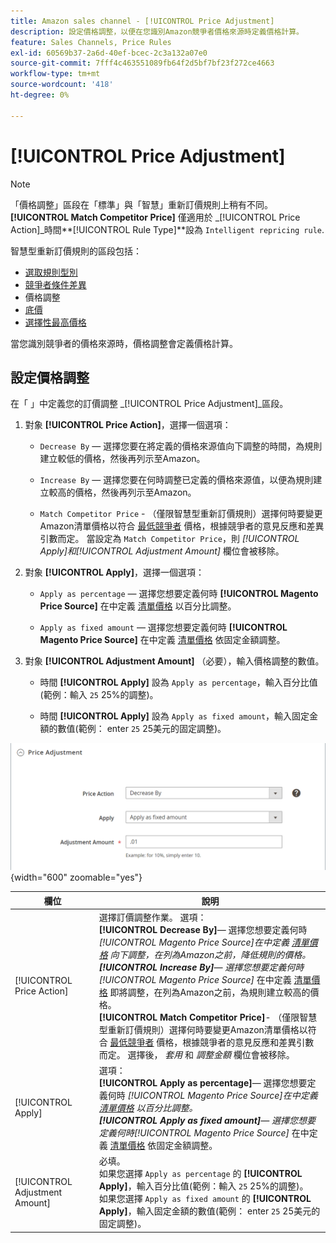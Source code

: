 ```yaml
---
title: Amazon sales channel - [!UICONTROL Price Adjustment]
description: 設定價格調整，以便在您識別Amazon競爭者價格來源時定義價格計算。
feature: Sales Channels, Price Rules
exl-id: 60569b37-2a6d-40ef-bcec-2c3a132a07e0
source-git-commit: 7fff4c463551089fb64f2d5bf7bf23f272ce4663
workflow-type: tm+mt
source-wordcount: '418'
ht-degree: 0%

---
```


# [!UICONTROL Price Adjustment]

>[!NOTE]
>
>「價格調整」區段在「標準」與「智慧」重新訂價規則上稍有不同。 **[!UICONTROL Match Competitor Price]** 僅適用於 _[!UICONTROL Price Action]_時間&#x200B;**[!UICONTROL Rule Type]**設為 `Intelligent repricing rule`.

智慧型重新訂價規則的區段包括：

- [選取規則型別](./intelligent-repricing-rules.md)
- [競爭者條件差異](./competitor-conditional-variances.md)
- 價格調整
- [底價](./floor-price.md)
- [選擇性最高價格](./optional-ceiling-price.md)

當您識別競爭者的價格來源時，價格調整會定義價格計算。

## 設定價格調整

在「 」中定義您的訂價調整 _[!UICONTROL Price Adjustment]_區段。

1. 對象 **[!UICONTROL Price Action]**，選擇一個選項：

   - `Decrease By`  — 選擇您要在將定義的價格來源值向下調整的時間，為規則建立較低的價格，然後再列示至Amazon。

   - `Increase By`  — 選擇您要在何時調整已定義的價格來源值，以便為規則建立較高的價格，然後再列示至Amazon。

   - `Match Competitor Price` - （僅限智慧型重新訂價規則）選擇何時要變更Amazon清單價格以符合 [最低競爭者](./lowest-competitor-pricing.md) 價格，根據競爭者的意見反應和差異引數而定。 當設定為 `Match Competitor Price`，則 _[!UICONTROL Apply]_和_[!UICONTROL Adjustment Amount]_ 欄位會被移除。

1. 對象 **[!UICONTROL Apply]**，選擇一個選項：

   - `Apply as percentage`  — 選擇您想要定義何時 **[!UICONTROL Magento Price Source]** 在中定義 [清單價格](./listing-price.md) 以百分比調整。

   - `Apply as fixed amount`  — 選擇您想要定義何時 **[!UICONTROL Magento Price Source]** 在中定義 [清單價格](./listing-price.md) 依固定金額調整。

1. 對象 **[!UICONTROL Adjustment Amount]** （必要），輸入價格調整的數值。

   - 時間 **[!UICONTROL Apply]** 設為 `Apply as percentage`，輸入百分比值(範例：輸入 `25` 25%的調整)。

   - 時間 **[!UICONTROL Apply]** 設為 `Apply as fixed amount`，輸入固定金額的數值(範例： enter `25` 25美元的固定調整)。

![智慧型重新訂價規則 — 價格調整](assets/amazon-price-adjustment.png){width="600" zoomable="yes"}

| 欄位 | 說明 |
|--------------------------------|-------------------------------------------------------------------------------------------------------------------------------------------------------------------------------------------------------------------------------------------------------------------------------------------------------------------------------------------------------------------------------------------------------------------------------------------------------------------------------------------------------------------------------------------------------------------------------------------------------------------------------------------------------------------------------------------------------------------------------------------------------------------------------------------------------------------------------------------------------------------------------------------|
| [!UICONTROL Price Action] | 選擇訂價調整作業。 選項：<br>**[!UICONTROL Decrease By]**— 選擇您想要定義何時 _[!UICONTROL Magento Price Source]_在中定義 [清單價格](./listing-price.md) 向下調整，在列為Amazon之前，降低規則的價格。<br>**[!UICONTROL Increase By]**— 選擇您想要定義何時_[!UICONTROL Magento Price Source]_ 在中定義 [清單價格](./listing-price.md) 即將調整，在列為Amazon之前，為規則建立較高的價格。<br>**[!UICONTROL Match Competitor Price]**- （僅限智慧型重新訂價規則）選擇何時要變更Amazon清單價格以符合 [最低競爭者](./lowest-competitor-pricing.md) 價格，根據競爭者的意見反應和差異引數而定。 選擇後， _套用_ 和 _調整金額_ 欄位會被移除。 |
| [!UICONTROL Apply] | 選項：<br>**[!UICONTROL Apply as percentage]**— 選擇您想要定義何時 _[!UICONTROL Magento Price Source]_在中定義 [清單價格](./listing-price.md) 以百分比調整。<br>**[!UICONTROL Apply as fixed amount]**— 選擇您想要定義何時_[!UICONTROL Magento Price Source]_ 在中定義 [清單價格](./listing-price.md) 依固定金額調整。 |
| [!UICONTROL Adjustment Amount] | 必填。<br>如果您選擇 `Apply as percentage` 的 **[!UICONTROL Apply]**，輸入百分比值(範例：輸入 `25` 25%的調整)。<br>如果您選擇 `Apply as fixed amount` 的 **[!UICONTROL Apply]**，輸入固定金額的數值(範例： enter `25` 25美元的固定調整)。 |
